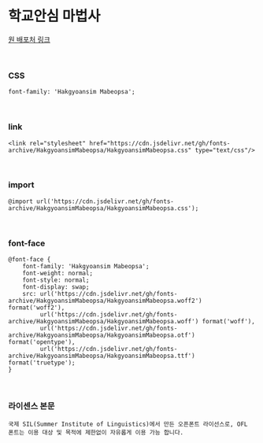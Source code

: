 # 학교안심 마법사

[원 배포처 링크](https://copyright.keris.or.kr/wft/fntDwnldView?fntGrpId=GFT202312110000000000003)

&nbsp;

### CSS

```
font-family: 'Hakgyoansim Mabeopsa';
```

&nbsp;

### link

```
<link rel="stylesheet" href="https://cdn.jsdelivr.net/gh/fonts-archive/HakgyoansimMabeopsa/HakgyoansimMabeopsa.css" type="text/css"/>
```

&nbsp;

### import

```
@import url('https://cdn.jsdelivr.net/gh/fonts-archive/HakgyoansimMabeopsa/HakgyoansimMabeopsa.css');
```

&nbsp;

### font-face

```
@font-face {
    font-family: 'Hakgyoansim Mabeopsa';
    font-weight: normal;
    font-style: normal;
    font-display: swap;
    src: url('https://cdn.jsdelivr.net/gh/fonts-archive/HakgyoansimMabeopsa/HakgyoansimMabeopsa.woff2') format('woff2'),
         url('https://cdn.jsdelivr.net/gh/fonts-archive/HakgyoansimMabeopsa/HakgyoansimMabeopsa.woff') format('woff'),
         url('https://cdn.jsdelivr.net/gh/fonts-archive/HakgyoansimMabeopsa/HakgyoansimMabeopsa.otf') format('opentype'),
         url('https://cdn.jsdelivr.net/gh/fonts-archive/HakgyoansimMabeopsa/HakgyoansimMabeopsa.ttf') format('truetype');
}
```

&nbsp;

### 라이센스 본문

```
국제 SIL(Summer Institute of Linguistics)에서 만든 오픈폰트 라이선스로, OFL 폰트는 이용 대상 및 목적에 제한없이 자유롭게 이용 가능 합니다.
```
